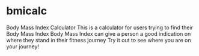 # bmicalc
Body Mass Index Calculator This is a calculator for users trying to find their Body Mass Index Body Mass Index can give a person a good indication on where they stand in their fitness journey Try it out to see where you are on your journey!
